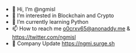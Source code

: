 - 👋 Hi, I’m @ngmisl
- 👀 I’m interested in Blockchain and Crypto
- 🌱 I’m currently learning Python
- 📫 How to reach me o0crxv65@anonaddy.me & https://twitter.com/ngmisl
- 🧵 Company Update https://ngmi.surge.sh

<!---
ngmisl/ngmisl is a ✨ special ✨ repository because its `README.md` (this file) appears on your GitHub profile.
You can click the Preview link to take a look at your changes.
--->
